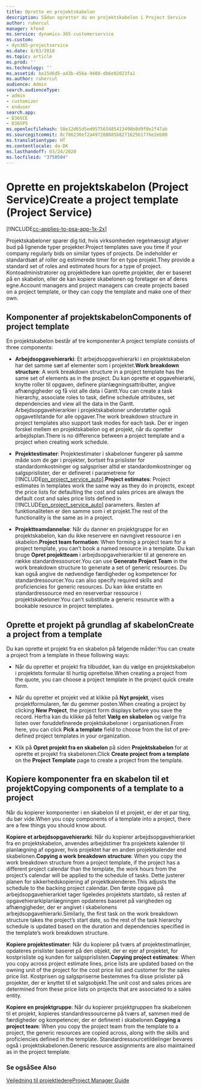 ```yaml
---
title: Oprette en projektskabelon
description: Sådan opretter du en projektskabelon i Project Service
author: ruhercul
manager: kfend
ms.service: dynamics-365-customerservice
ms.custom:
- dyn365-projectservice
ms.date: 8/03/2018
ms.topic: article
ms.prod: ''
ms.technology: ''
ms.assetid: ba15d6d5-a43b-456a-9488-db6e92023fa1
ms.author: ruhercul
audience: Admin
search.audienceType:
- admin
- customizer
- enduser
search.app:
- D365CE
- D365PS
ms.openlocfilehash: 50e12d65d5ed957565485413490b8d9f0e2f47ab
ms.sourcegitcommit: 8c786230ef2a497280885b827162561776e2eb00
ms.translationtype: HT
ms.contentlocale: da-DK
ms.lasthandoff: 03/24/2020
ms.locfileid: "3750504"
---
```

# <a name="create-a-project-template-project-service"></a><span data-ttu-id="9d6c2-103">Oprette en projektskabelon (Project Service)</span><span class="sxs-lookup"><span data-stu-id="9d6c2-103">Create a project template (Project Service)</span></span>

[!INCLUDE[cc-applies-to-psa-app-1x-2x](../includes/cc-applies-to-psa-app-1x-2x.md)]

<span data-ttu-id="9d6c2-104">Projektskabeloner sparer dig tid, hvis virksomheden regelmæssigt afgiver bud på lignende typer projekter.</span><span class="sxs-lookup"><span data-stu-id="9d6c2-104">Project templates save you time if your company regularly bids on similar types of projects.</span></span> <span data-ttu-id="9d6c2-105">De indeholder er standardsæt af roller og estimerede timer for en type projekt.</span><span class="sxs-lookup"><span data-stu-id="9d6c2-105">They provide a standard set of roles and estimated hours for a type of project.</span></span> <span data-ttu-id="9d6c2-106">Kontoadministratorer og projektledere kan oprette projekter, der er baseret på en skabelon, eller de kan kopiere skabelonen og foretager en af deres egne.</span><span class="sxs-lookup"><span data-stu-id="9d6c2-106">Account managers and project managers can create projects based on a project template, or they can copy the template and make one of their own.</span></span>  
  
## <a name="components-of-project-template"></a><span data-ttu-id="9d6c2-107">Komponenter af projektskabelon</span><span class="sxs-lookup"><span data-stu-id="9d6c2-107">Components of project template</span></span>
 <span data-ttu-id="9d6c2-108">En projektskabelon består af tre komponenter:</span><span class="sxs-lookup"><span data-stu-id="9d6c2-108">A project template consists of three components:</span></span>  
  
- <span data-ttu-id="9d6c2-109">**Arbejdsopgavehierarki**: Et arbejdsopgavehierarki i en projektskabelon har det samme sæt af elementer som i projektet.</span><span class="sxs-lookup"><span data-stu-id="9d6c2-109">**Work breakdown structure**: A work breakdown structure in a project template has the same set of elements as in the project.</span></span> <span data-ttu-id="9d6c2-110">Du kan oprette et opgavehierarki, knytte roller til opgaven, definere planlægningsattributter, angive afhængigheder og få vist alle data i Gantt.</span><span class="sxs-lookup"><span data-stu-id="9d6c2-110">You can create a task hierarchy, associate roles to task, define schedule attributes, set dependencies and view all the data in the Gantt.</span></span> <span data-ttu-id="9d6c2-111">Arbejdsopgavehierarkier i projektskabeloner understøtter også opgavetilstande for alle opgaver.</span><span class="sxs-lookup"><span data-stu-id="9d6c2-111">The work breakdown structure in project templates also support task modes for each task.</span></span> <span data-ttu-id="9d6c2-112">Der er ingen forskel mellem en projektskabelon og et projekt, når du opretter arbejdsplan.</span><span class="sxs-lookup"><span data-stu-id="9d6c2-112">There is no difference between a project template and a project when creating work schedule.</span></span>  
  
- <span data-ttu-id="9d6c2-113">**Projektestimater**: Projektestimater i skabeloner fungerer på samme måde som de gør i projekter, bortset fra prislister for standardomkostninger og salgspriser altid er standardomkostninger og salgsprislister, der er defineret i parametrene for [!INCLUDE[pn_project_service_auto](../includes/pn-project-service-auto.md)].</span><span class="sxs-lookup"><span data-stu-id="9d6c2-113">**Project estimates**: Project estimates in templates work the same way as they do in projects, except the price lists for defaulting the cost and sales prices are always the default cost and sales price lists defined in [!INCLUDE[pn_project_service_auto](../includes/pn-project-service-auto.md)] parameters.</span></span> <span data-ttu-id="9d6c2-114">Resten af funktionaliteten er den samme som i et projekt.</span><span class="sxs-lookup"><span data-stu-id="9d6c2-114">The rest of the functionality is the same as in a project.</span></span>  
  
- <span data-ttu-id="9d6c2-115">**Projektteamdannelse**: Når du danner en projektgruppe for en projektskabelon, kan du ikke reservere en navngivet ressource i en skabelon.</span><span class="sxs-lookup"><span data-stu-id="9d6c2-115">**Project team formation**: When forming a project team for a project template, you can’t book a named resource in a template.</span></span> <span data-ttu-id="9d6c2-116">Du kan bruge **Opret projektteam** i arbejdsopgavehierarkier til at generere en række standardressourcer.</span><span class="sxs-lookup"><span data-stu-id="9d6c2-116">You can use **Generate Project Team** in the work breakdown structure to generate a set of generic resources.</span></span> <span data-ttu-id="9d6c2-117">Du kan også angive de nødvendige færdigheder og kompetencer for standardressourcer.</span><span class="sxs-lookup"><span data-stu-id="9d6c2-117">You can also specify required skills and proficiencies for generic resources.</span></span> <span data-ttu-id="9d6c2-118">Du kan ikke erstatte en standardressource med en reserverbar ressource i projektskabeloner.</span><span class="sxs-lookup"><span data-stu-id="9d6c2-118">You can’t substitute a generic resource with a bookable resource in project templates.</span></span>  
  
## <a name="create-a-project-from-a-template"></a><span data-ttu-id="9d6c2-119">Oprette et projekt på grundlag af skabelon</span><span class="sxs-lookup"><span data-stu-id="9d6c2-119">Create a project from a template</span></span>  
 <span data-ttu-id="9d6c2-120">Du kan oprette et projekt fra en skabelon på følgende måder:</span><span class="sxs-lookup"><span data-stu-id="9d6c2-120">You can create a project from a template in these following ways:</span></span>  
  
-   <span data-ttu-id="9d6c2-121">Når du opretter et projekt fra tilbuddet, kan du vælge en projektskabelon i projektets formular til hurtig oprettelse.</span><span class="sxs-lookup"><span data-stu-id="9d6c2-121">When creating a project from the quote, you can choose a project template in the project quick create form.</span></span>  
  
-   <span data-ttu-id="9d6c2-122">Når du opretter et projekt ved at klikke på **Nyt projekt**, vises projektformularen, før du gemmer posten.</span><span class="sxs-lookup"><span data-stu-id="9d6c2-122">When creating a project by clicking **New Project**, the project form displays before you save the record.</span></span> <span data-ttu-id="9d6c2-123">Herfra kan du klikke på feltet **Vælg en skabelon** og vælge fra listen over foruddefinerede projektskabeloner i organisationen.</span><span class="sxs-lookup"><span data-stu-id="9d6c2-123">From here, you can click **Pick a template** field to choose from the list of pre-defined project templates in your organization.</span></span>  
  
-   <span data-ttu-id="9d6c2-124">Klik på **Opret projekt fra en skabelon** på siden **Projektskabelon** for at oprette et projekt fra skabelonen.</span><span class="sxs-lookup"><span data-stu-id="9d6c2-124">Click **Create project from a template** on the **Project Template** page to create a project from the template.</span></span>  
  
## <a name="copying-components-of-a-template-to-a-project"></a><span data-ttu-id="9d6c2-125">Kopiere komponenter fra en skabelon til et projekt</span><span class="sxs-lookup"><span data-stu-id="9d6c2-125">Copying components of a template to a project</span></span>  
 <span data-ttu-id="9d6c2-126">Når du kopierer komponenter i en skabelon til et projekt, er der et par ting, du bør vide.</span><span class="sxs-lookup"><span data-stu-id="9d6c2-126">When you copy components of a template into a project, there are a few things you should know about.</span></span>  
  
 <span data-ttu-id="9d6c2-127">**Kopiere et arbejdsopgavehierarki**: Når du kopierer arbejdsopgavehierarkiet fra en projektskabelon, anvendes arbejdstimer fra projektets kalender til planlægning af opgaver, hvis projektet har en anden projektkalender end skabelonen.</span><span class="sxs-lookup"><span data-stu-id="9d6c2-127">**Copying a work breakdown structure**: When you copy the work breakdown structure from a project template, if the project has a different project calendar than the template, the work hours from the project’s calendar will be applied to the schedule of tasks.</span></span> <span data-ttu-id="9d6c2-128">Dette justerer planen for sikkerhedskopiering af projektkalenderen.</span><span class="sxs-lookup"><span data-stu-id="9d6c2-128">This adjusts the schedule to the backing project calendar.</span></span> <span data-ttu-id="9d6c2-129">Den første opgave på arbejdsopgavehierarkiet tager ligeledes projektets startdato, så resten af opgavehierarkiplanlægningen opdateres baseret på varigheden og afhængigheder, der er angivet i skabelonens arbejdsopgavehierarki.</span><span class="sxs-lookup"><span data-stu-id="9d6c2-129">Similarly, the first task on the work breakdown structure takes the project’s start date, so the rest of the task hierarchy schedule is updated based on the duration and dependencies specified in the template’s work breakdown structure.</span></span>  
  
 <span data-ttu-id="9d6c2-130">**Kopiere projektestimater**: Når du kopierer på tværs af projektestimatlinjer, opdateres prislister baseret på den objekt, der er ejer af projektet, for kostprisliste og kunden for salgsprislisten.</span><span class="sxs-lookup"><span data-stu-id="9d6c2-130">**Copying project estimates**: When you copy across project estimate lines, price lists are updated based on the owning unit of the project for the cost price list and customer for the sales price list.</span></span> <span data-ttu-id="9d6c2-131">Kostprisen og salgspriserne bestemmes fra disse prislister på projekter, der er knyttet til et salgsobjekt.</span><span class="sxs-lookup"><span data-stu-id="9d6c2-131">The unit cost and sales prices are determined from these price lists on projects that are associated to a sales entity.</span></span>  
  
 <span data-ttu-id="9d6c2-132">**Kopiere en projektgruppe**: Når du kopierer projektgruppen fra skabelonen til et projekt, kopieres standardressourcerne på tværs af, sammen med de færdigheder og kompetencer, der er defineret i skabelonen.</span><span class="sxs-lookup"><span data-stu-id="9d6c2-132">**Copying a project team**: When you copy the project team from the template to a project, the generic resources are copied across, along with the skills and proficiencies defined in the template.</span></span> <span data-ttu-id="9d6c2-133">Standardressourcetildelinger bevares også i projektskabelonen.</span><span class="sxs-lookup"><span data-stu-id="9d6c2-133">Generic resource assignments are also maintained as in the project template.</span></span>  
  
### <a name="see-also"></a><span data-ttu-id="9d6c2-134">Se også</span><span class="sxs-lookup"><span data-stu-id="9d6c2-134">See Also</span></span>  
 [<span data-ttu-id="9d6c2-135">Vejledning til projektledere</span><span class="sxs-lookup"><span data-stu-id="9d6c2-135">Project Manager Guide</span></span>](../project-service/project-manager-guide.md)
